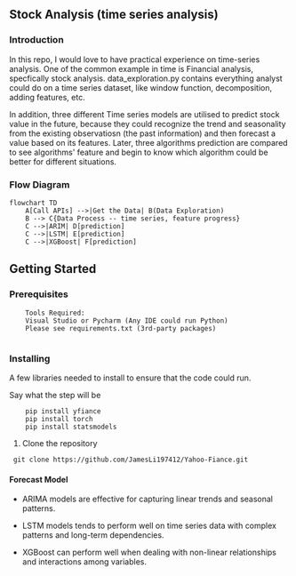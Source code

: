 ## Stock Analysis (time series analysis)

### Introduction

In this repo, I would love to have practical experience on time-series analysis. One of the common example in time is Financial analysis, specfically stock analysis. data_exploration.py contains everything analyst could do on a time series dataset, like window function, decomposition, adding features, etc. 


In addition, three different Time series models are utilised to predict stock value in the future, because they could recognize the trend and seasonality from the existing observatiosn (the past information) and then forecast a value based on its features. 
Later, three algorithms prediction are compared to see algorithms' feature and begin to know which algorithm could be better for different situations.

### Flow Diagram
```mermaid
flowchart TD
    A[Call APIs] -->|Get the Data| B(Data Exploration)
    B --> C{Data Process -- time series, feature progress}
    C -->|ARIM| D[prediction]
    C -->|LSTM| E[prediction]
    C -->|XGBoost| F[prediction]
```


## Getting Started

### Prerequisites

```
    Tools Required:
    Visual Studio or Pycharm (Any IDE could run Python)
    Please see requirements.txt (3rd-party packages)
    
```

### Installing

A few libraries needed to install to ensure that the code could run.

Say what the step will be

```
    pip install yfiance
    pip install torch
    pip install statsmodels
```
1. Clone the repository
```
 git clone https://github.com/JamesLi197412/Yahoo-Fiance.git
```

#### Forecast Model

* ARIMA models are effective for capturing linear trends and seasonal patterns.

* LSTM models tends to perform well on time series data with complex patterns and long-term dependencies.

* XGBoost can perform well when dealing with non-linear relationships and interactions among variables.


